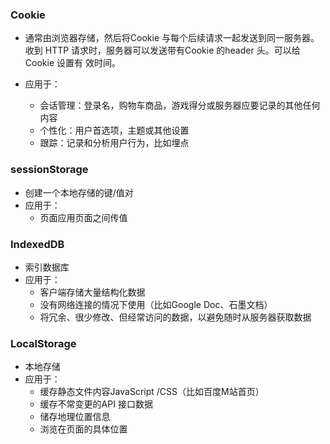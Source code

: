### Cookie
- 通常由浏览器存储，然后将Cookie 与每个后续请求一起发送到同一服务器。收到 HTTP 请求时，服务器可以发送带有Cookie 的header 头。可以给Cookie 设置有 效时间。

- 应用于：
    + 会话管理：登录名，购物车商品，游戏得分或服务器应要记录的其他任何内容
    + 个性化：用户首选项，主题或其他设置
    + 跟踪：记录和分析用户行为，比如埋点

### sessionStorage
- 创建一个本地存储的键/值对
- 应用于：
    + 页面应用页面之间传值

### IndexedDB
- 索引数据库
- 应用于：
    + 客户端存储大量结构化数据
    + 没有网络连接的情况下使用（比如Google Doc、石墨文档）
    + 将冗余、很少修改、但经常访问的数据，以避免随时从服务器获取数据

### LocalStorage
- 本地存储
- 应用于：
    + 缓存静态文件内容JavaScript /CSS（比如百度M站首页）
    + 缓存不常变更的API 接口数据
    + 储存地理位置信息
    + 浏览在页面的具体位置